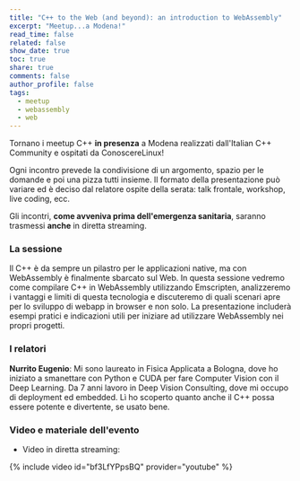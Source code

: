 ```yaml
---
title: "C++ to the Web (and beyond): an introduction to WebAssembly"
excerpt: "Meetup...a Modena!"
read_time: false
related: false
show_date: true
toc: true
share: true
comments: false
author_profile: false
tags:
  - meetup
  - webassembly
  - web
---
```


Tornano i meetup C++ **in presenza** a Modena realizzati dall'Italian C++ Community e ospitati da ConoscereLinux!

Ogni incontro prevede la condivisione di un argomento, spazio per le domande e poi una pizza tutti insieme.
Il formato della presentazione può variare ed è deciso dal relatore ospite della serata: talk frontale, workshop, live coding, ecc.

Gli incontri, **come avveniva prima dell'emergenza sanitaria**, saranno trasmessi **anche** in diretta streaming.

### La sessione

Il C++ è da sempre un pilastro per le applicazioni native, ma con WebAssembly è finalmente sbarcato sul Web. In questa sessione vedremo come compilare C++ in WebAssembly utilizzando Emscripten, analizzeremo i vantaggi e limiti di questa tecnologia e discuteremo di quali scenari apre per lo sviluppo di webapp in browser e non solo. La presentazione includerà esempi pratici e indicazioni utili per iniziare ad utilizzare WebAssembly nei propri progetti.

### I relatori

**Nurrito Eugenio**: Mi sono laureato in Fisica Applicata a Bologna, dove ho iniziato a smanettare con Python e CUDA per fare Computer Vision con il Deep Learning. Da 7 anni lavoro in Deep Vision Consulting, dove mi occupo di deployment ed embedded. Lì ho scoperto quanto anche il C++ possa essere potente e divertente, se usato bene.

### Video e materiale dell'evento

- Video in diretta streaming:

{% include video id="bf3LfYPpsBQ" provider="youtube" %}